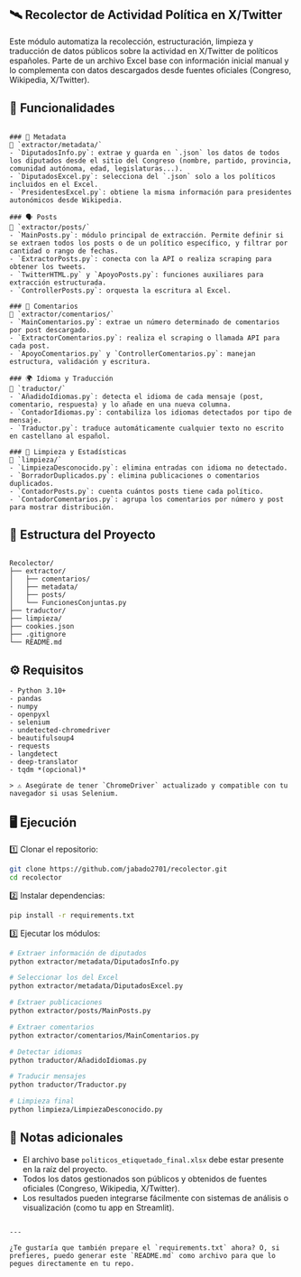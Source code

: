 
## 🛰️ Recolector de Actividad Política en X/Twitter


Este módulo automatiza la recolección, estructuración, limpieza y traducción de datos públicos sobre la actividad en X/Twitter de políticos españoles. Parte de un archivo Excel base con información inicial manual y lo complementa con datos descargados desde fuentes oficiales (Congreso, Wikipedia, X/Twitter).


## 🚀 Funcionalidades
````

### 🧾 Metadata
📂 `extractor/metadata/`
- `DiputadosInfo.py`: extrae y guarda en `.json` los datos de todos los diputados desde el sitio del Congreso (nombre, partido, provincia, comunidad autónoma, edad, legislaturas...).
- `DiputadosExcel.py`: selecciona del `.json` solo a los políticos incluidos en el Excel.
- `PresidentesExcel.py`: obtiene la misma información para presidentes autonómicos desde Wikipedia.

### 🗣️ Posts
📂 `extractor/posts/`
- `MainPosts.py`: módulo principal de extracción. Permite definir si se extraen todos los posts o de un político específico, y filtrar por cantidad o rango de fechas.
- `ExtractorPosts.py`: conecta con la API o realiza scraping para obtener los tweets.
- `TwitterHTML.py` y `ApoyoPosts.py`: funciones auxiliares para extracción estructurada.
- `ControllerPosts.py`: orquesta la escritura al Excel.

### 💬 Comentarios
📂 `extractor/comentarios/`
- `MainComentarios.py`: extrae un número determinado de comentarios por post descargado.
- `ExtractorComentarios.py`: realiza el scraping o llamada API para cada post.
- `ApoyoComentarios.py` y `ControllerComentarios.py`: manejan estructura, validación y escritura.

### 🌍 Idioma y Traducción
📂 `traductor/`
- `AñadidoIdiomas.py`: detecta el idioma de cada mensaje (post, comentario, respuesta) y lo añade en una nueva columna.
- `ContadorIdiomas.py`: contabiliza los idiomas detectados por tipo de mensaje.
- `Traductor.py`: traduce automáticamente cualquier texto no escrito en castellano al español.

### 🧹 Limpieza y Estadísticas
📂 `limpieza/`
- `LimpiezaDesconocido.py`: elimina entradas con idioma no detectado.
- `BorradorDuplicados.py`: elimina publicaciones o comentarios duplicados.
- `ContadorPosts.py`: cuenta cuántos posts tiene cada político.
- `ContadorComentarios.py`: agrupa los comentarios por número y post para mostrar distribución.
````

## 📁 Estructura del Proyecto

```

Recolector/
├── extractor/
│   ├── comentarios/
│   ├── metadata/
│   ├── posts/
│   └── FuncionesConjuntas.py
├── traductor/
├── limpieza/
├── cookies.json
├── .gitignore
└── README.md

````

## ⚙️ Requisitos
````
- Python 3.10+
- pandas  
- numpy  
- openpyxl  
- selenium  
- undetected-chromedriver  
- beautifulsoup4  
- requests  
- langdetect  
- deep-translator  
- tqdm *(opcional)*

> ⚠️ Asegúrate de tener `ChromeDriver` actualizado y compatible con tu navegador si usas Selenium.
````
## 🖥️ Ejecución

1️⃣ Clonar el repositorio:

```bash
git clone https://github.com/jabado2701/recolector.git
cd recolector
````

2️⃣ Instalar dependencias:

```bash
pip install -r requirements.txt
```

3️⃣ Ejecutar los módulos:

```bash
# Extraer información de diputados
python extractor/metadata/DiputadosInfo.py

# Seleccionar los del Excel
python extractor/metadata/DiputadosExcel.py

# Extraer publicaciones
python extractor/posts/MainPosts.py

# Extraer comentarios
python extractor/comentarios/MainComentarios.py

# Detectar idiomas
python traductor/AñadidoIdiomas.py

# Traducir mensajes
python traductor/Traductor.py

# Limpieza final
python limpieza/LimpiezaDesconocido.py
```

## 📄 Notas adicionales

* El archivo base `politicos_etiquetado_final.xlsx` debe estar presente en la raíz del proyecto.
* Todos los datos gestionados son públicos y obtenidos de fuentes oficiales (Congreso, Wikipedia, X/Twitter).
* Los resultados pueden integrarse fácilmente con sistemas de análisis o visualización (como tu app en Streamlit).

```

---

¿Te gustaría que también prepare el `requirements.txt` ahora? O, si prefieres, puedo generar este `README.md` como archivo para que lo pegues directamente en tu repo.
```
